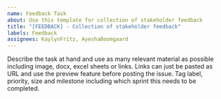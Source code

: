```yaml
---
name: Feedback Task
about: Use this template for collection of stakeholder feedback
title: "[FEEDBACK] - Collection of stakeholder feedback"
labels: Feedback
assignees: KaylynFritz, AyeshaBoomgaard
---
```


Describe the task at hand and use as many relevant material as possible including image, docx, excel sheets or links. Links can just be pasted as URL and use the preview feature before posting the issue. Tag label, priority, size and milestone including which sprint this needs to be completed.